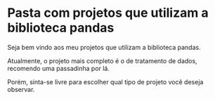 # Pasta com projetos que utilizam a biblioteca pandas

Seja bem vindo aos meu projetos que utilizam a biblioteca pandas.

Atualmente, o projeto mais completo é o de tratamento de dados, recomendo uma passadinha por lá.

Porém, sinta-se livre para escolher qual tipo de projeto você deseja observar.

